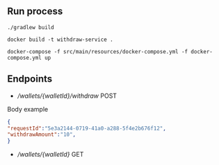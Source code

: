 ## Run process

`./gradlew build`    

`docker build -t withdraw-service .`     

`docker-compose -f src/main/resources/docker-compose.yml -f docker-compose.yml up `      


## Endpoints

- _/wallets/{walletId}/withdraw_ POST

Body example
```json
{
"requestId":"5e3a2144-0719-41a0-a288-5f4e2b676f12", 
"withdrawAmount":"10",
}
```

- _/wallets/{walletId}_ GET
